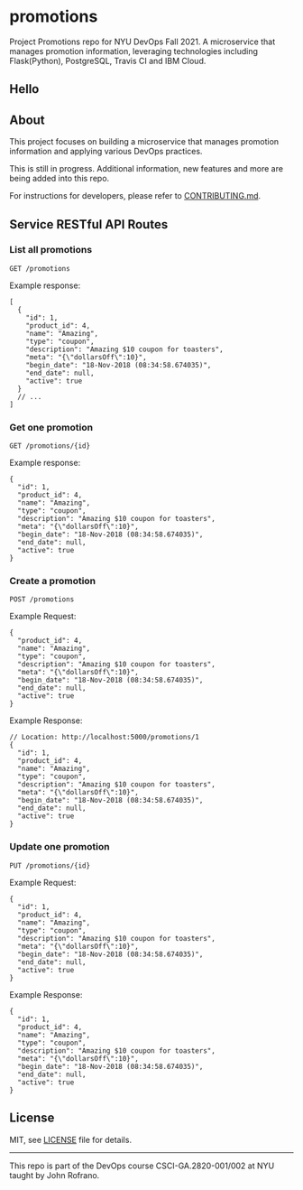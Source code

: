 # promotions

Project Promotions repo for NYU DevOps Fall 2021. A microservice that manages promotion information, leveraging technologies including Flask(Python), PostgreSQL, Travis CI and IBM Cloud.

## Hello

## About

This project focuses on building a microservice that manages promotion information and applying various DevOps practices.

This is still in progress. Additional information, new features and more are being added into this repo.

For instructions for developers, please refer to [CONTRIBUTING.md](./CONTRIBUTING.md).

## Service RESTful API Routes

### List all promotions

`GET /promotions`

Example response:

```jsonc
[
  {
    "id": 1,
    "product_id": 4,
    "name": "Amazing",
    "type": "coupon",
    "description": "Amazing $10 coupon for toasters",
    "meta": "{\"dollarsOff\":10}",
    "begin_date": "18-Nov-2018 (08:34:58.674035)",
    "end_date": null,
    "active": true
  }
  // ...
]
```

### Get one promotion

`GET /promotions/{id}`

Example response:

```jsonc
{
  "id": 1,
  "product_id": 4,
  "name": "Amazing",
  "type": "coupon",
  "description": "Amazing $10 coupon for toasters",
  "meta": "{\"dollarsOff\":10}",
  "begin_date": "18-Nov-2018 (08:34:58.674035)",
  "end_date": null,
  "active": true
}
```

### Create a promotion

`POST /promotions`

Example Request:

```jsonc
{
  "product_id": 4,
  "name": "Amazing",
  "type": "coupon",
  "description": "Amazing $10 coupon for toasters",
  "meta": "{\"dollarsOff\":10}",
  "begin_date": "18-Nov-2018 (08:34:58.674035)",
  "end_date": null,
  "active": true
}
```

Example Response:

```jsonc
// Location: http://localhost:5000/promotions/1
{
  "id": 1,
  "product_id": 4,
  "name": "Amazing",
  "type": "coupon",
  "description": "Amazing $10 coupon for toasters",
  "meta": "{\"dollarsOff\":10}",
  "begin_date": "18-Nov-2018 (08:34:58.674035)",
  "end_date": null,
  "active": true
}
```

### Update one promotion

`PUT /promotions/{id}`

Example Request:

```jsonc
{
  "id": 1,
  "product_id": 4,
  "name": "Amazing",
  "type": "coupon",
  "description": "Amazing $10 coupon for toasters",
  "meta": "{\"dollarsOff\":10}",
  "begin_date": "18-Nov-2018 (08:34:58.674035)",
  "end_date": null,
  "active": true
}
```

Example Response:

```jsonc
{
  "id": 1,
  "product_id": 4,
  "name": "Amazing",
  "type": "coupon",
  "description": "Amazing $10 coupon for toasters",
  "meta": "{\"dollarsOff\":10}",
  "begin_date": "18-Nov-2018 (08:34:58.674035)",
  "end_date": null,
  "active": true
}
```

## License

MIT, see [LICENSE](./LICENSE) file for details.

---

This repo is part of the DevOps course CSCI-GA.2820-001/002 at NYU taught by John Rofrano.
